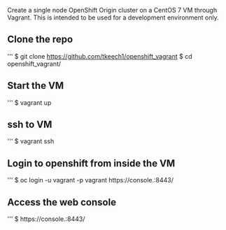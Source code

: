 Create a single node OpenShift Origin cluster on a CentOS 7 VM through Vagrant. This is intended to be used for a development environment only.

## Clone the repo

'''
$ git clone https://github.com/tkeech1/openshift_vagrant
$ cd openshift_vagrant/

## Start the VM
'''
$ vagrant up

## ssh to VM
'''
$ vagrant ssh 

## Login to openshift from inside the VM
'''
$ oc login -u vagrant -p vagrant https://console.<DOMAIN>:8443/

## Access the web console
'''
$ https://console.<DOMAIN>:8443/
